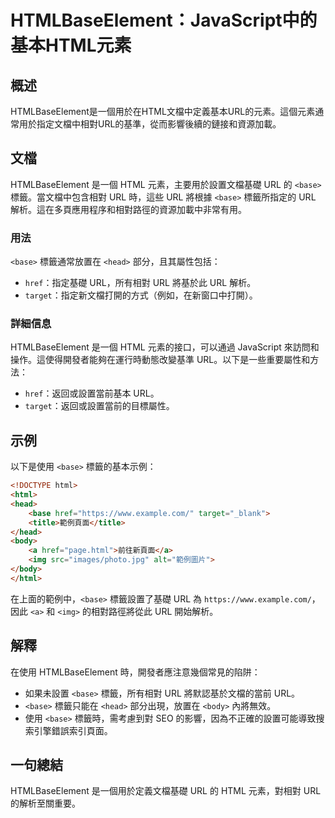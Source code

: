<!--
Meta Description: # HTMLBaseElement：JavaScript中的基本HTML元素 ## 概述 HTMLBaseElement是一個用於在HTML文檔中定義基本URL的元素。這個元素通常用於指定文檔中相對URL的基準，從而影響後續的鏈接和資源加載。 ## 文檔 HTMLBaseElement 是一個 HT...
Meta Keywords: url, base, html, htmlbaseelement, head
-->

# HTMLBaseElement：JavaScript中的基本HTML元素

## 概述
HTMLBaseElement是一個用於在HTML文檔中定義基本URL的元素。這個元素通常用於指定文檔中相對URL的基準，從而影響後續的鏈接和資源加載。

## 文檔
HTMLBaseElement 是一個 HTML 元素，主要用於設置文檔基礎 URL 的 `<base>` 標籤。當文檔中包含相對 URL 時，這些 URL 將根據 `<base>` 標籤所指定的 URL 解析。這在多頁應用程序和相對路徑的資源加載中非常有用。

### 用法
`<base>` 標籤通常放置在 `<head>` 部分，且其屬性包括：
- `href`：指定基礎 URL，所有相對 URL 將基於此 URL 解析。
- `target`：指定新文檔打開的方式（例如，在新窗口中打開）。

### 詳細信息
HTMLBaseElement 是一個 HTML 元素的接口，可以通過 JavaScript 來訪問和操作。這使得開發者能夠在運行時動態改變基準 URL。以下是一些重要屬性和方法：
- `href`：返回或設置當前基本 URL。
- `target`：返回或設置當前的目標屬性。

## 示例
以下是使用 `<base>` 標籤的基本示例：

```html
<!DOCTYPE html>
<html>
<head>
    <base href="https://www.example.com/" target="_blank">
    <title>範例頁面</title>
</head>
<body>
    <a href="page.html">前往新頁面</a>
    <img src="images/photo.jpg" alt="範例圖片">
</body>
</html>
```

在上面的範例中，`<base>` 標籤設置了基礎 URL 為 `https://www.example.com/`，因此 `<a>` 和 `<img>` 的相對路徑將從此 URL 開始解析。

## 解釋
在使用 HTMLBaseElement 時，開發者應注意幾個常見的陷阱：
- 如果未設置 `<base>` 標籤，所有相對 URL 將默認基於文檔的當前 URL。
- `<base>` 標籤只能在 `<head>` 部分出現，放置在 `<body>` 內將無效。
- 使用 `<base>` 標籤時，需考慮到對 SEO 的影響，因為不正確的設置可能導致搜索引擎錯誤索引頁面。

## 一句總結
HTMLBaseElement 是一個用於定義文檔基礎 URL 的 HTML 元素，對相對 URL 的解析至關重要。